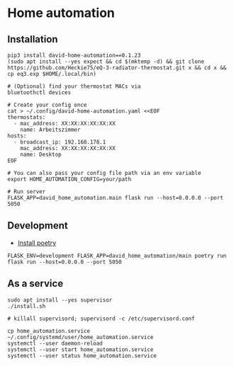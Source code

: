 # Home automation

## Installation
```shell
pip3 install david-home-automation==0.1.23
(sudo apt install --yes expect && cd $(mktemp -d) && git clone https://github.com/Heckie75/eQ-3-radiator-thermostat.git x && cd x && cp eq3.exp $HOME/.local/bin)

# (Optional) find your thermostat MACs via
bluetoothctl devices

# Create your config once 
cat > ~/.config/david-home-automation.yaml <<EOF
thermostats:
  - mac_address: XX:XX:XX:XX:XX:XX
    name: Arbeitszimmer
hosts:
  - broadcast_ip: 192.168.178.1
    mac_address: XX:XX:XX:XX:XX:XX
    name: Desktop
EOF

# You can also pass your config file path via an env variable
export HOME_AUTOMATION_CONFIG=your/path

# Run server
FLASK_APP=david_home_automation.main flask run --host=0.0.0.0 --port 5050
```

## Development

- [Install poetry](https://python-poetry.org/docs/#osx--linux--bashonwindows-install-instructions)

```
FLASK_ENV=development FLASK_APP=david_home_automation/main poetry run flask run --host=0.0.0.0 --port 5050
```

## As a service

```shell
sudo apt install --yes supervisor
./install.sh

# killall supervisord; supervisord -c /etc/supervisord.conf

cp home_automation.service ~/.config/systemd/user/home_automation.service
systemctl --user daemon-reload
systemctl --user start home_automation.service
systemctl --user status home_automation.service
```